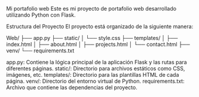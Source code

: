 Mi portafolio web
Este es mi proyecto de portafolio web desarrollado utilizando Python con Flask.

Estructura del Proyecto
El proyecto está organizado de la siguiente manera:

Web/
├── app.py
├── static/
│   └── style.css
├── templates/
│   ├── index.html
│   ├── about.html
│   ├── projects.html
│   └── contact.html
├── venv/
└── requirements.txt

app.py: Contiene la lógica principal de la aplicación Flask y las rutas para diferentes páginas.
static/: Directorio para archivos estáticos como CSS, imágenes, etc.
templates/: Directorio para las plantillas HTML de cada página.
venv/: Directorio del entorno virtual de Python.
requirements.txt: Archivo que contiene las dependencias del proyecto.
